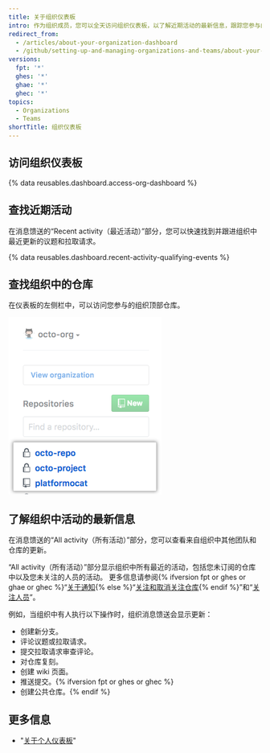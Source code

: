 ```yaml
---
title: 关于组织仪表板
intro: 作为组织成员，您可以全天访问组织仪表板，以了解近期活动的最新信息，跟踪您参与的议题和拉取请求，或者关注组织。
redirect_from:
  - /articles/about-your-organization-dashboard
  - /github/setting-up-and-managing-organizations-and-teams/about-your-organization-dashboard
versions:
  fpt: '*'
  ghes: '*'
  ghae: '*'
  ghec: '*'
topics:
  - Organizations
  - Teams
shortTitle: 组织仪表板
---
```


## 访问组织仪表板

{% data reusables.dashboard.access-org-dashboard %}

## 查找近期活动

在消息馈送的“Recent activity（最近活动）”部分，您可以快速找到并跟进组织中最近更新的议题和拉取请求。

{% data reusables.dashboard.recent-activity-qualifying-events %}

## 查找组织中的仓库

在仪表板的左侧栏中，可以访问您参与的组织顶部仓库。

![组织中您参与最多的仓库列表](/assets/images/help/dashboard/repositories-from-organization-dashboard.png)

## 了解组织中活动的最新信息

在消息馈送的“All activity（所有活动）”部分，您可以查看来自组织中其他团队和仓库的更新。

“All activity（所有活动）”部分显示组织中所有最近的活动，包括您未订阅的仓库中以及您未关注的人员的活动。 更多信息请参阅{% ifversion fpt or ghes or ghae or ghec %}“[关于通知](/github/managing-subscriptions-and-notifications-on-github/about-notifications){% else %}“[关注和取消关注仓库](/github/receiving-notifications-about-activity-on-github/watching-and-unwatching-repositories){% endif %}”和“[关注人员](/articles/following-people)”。

例如，当组织中有人执行以下操作时，组织消息馈送会显示更新：
 - 创建新分支。
 - 评论议题或拉取请求。
 - 提交拉取请求审查评论。
 - 对仓库复刻。
 - 创建 wiki 页面。
 - 推送提交。{% ifversion fpt or ghes or ghec %}
 - 创建公共仓库。{% endif %}

## 更多信息

- "[关于个人仪表板](/articles/about-your-personal-dashboard)"
